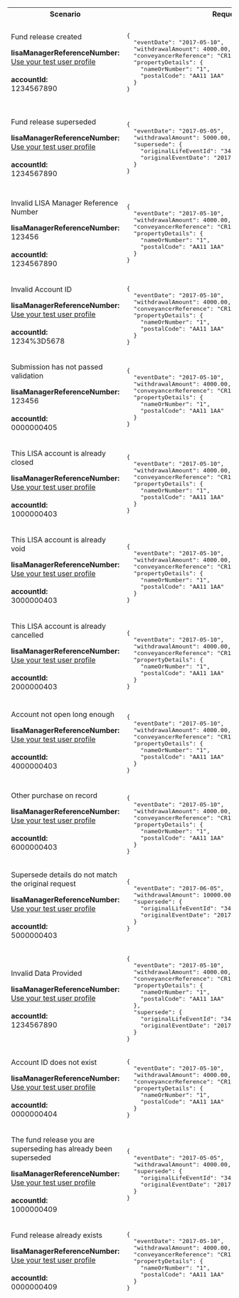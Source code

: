 <table>
    <col width="20%">
    <col width="40%">
    <col width="40%">
    <thead>
        <tr>
            <th>Scenario</th>
            <th>Request Payload</th>
            <th>Response</th>
        </tr>
        <tr>
              <td>
                  <p>Fund release created</p>
                  <p class="code--block">
                  <strong>lisaManagerReferenceNumber:</strong><br>
                  <a href="#testing">Use your test user profile</a><br>
                   <br>
                        <strong>accountId:</strong><br>1234567890
                  </p>
               </td>
         <td>
<pre class="code--block">
{
  "eventDate": "2017-05-10",
  "withdrawalAmount": 4000.00,
  "conveyancerReference": "CR12345-6789",
  "propertyDetails": {
    "nameOrNumber": "1",
    "postalCode": "AA11 1AA"
  }
}
</pre>
          </td>
          <td>
              <p>HTTP status: <code class="code--slim">201 (Created)</code></p>
<pre class="code--block">
{
  "status": 201,
  "success": true,
  "data": {
    "message": "Fund release created",
    "lifeEventId": "3456789000"
  }
}
</pre>         
                    </td>
                </tr>
                <tr>
                     <td>
                         <p>Fund release superseded</p>
                         <p class="code--block">
                            <strong>lisaManagerReferenceNumber:</strong><br>
                            <a href="#testing">Use your test user profile</a><br>
                               <br>
                                   <strong>accountId:</strong><br>1234567890
                           </p>
                       </td>
                       <td>
<pre class="code--block">
{
  "eventDate": "2017-05-05",
  "withdrawalAmount": 5000.00,
  "supersede": {
    "originalLifeEventId": "3456789000",
    "originalEventDate": "2017-05-10"
  }
}
</pre>
                     </td>
                     <td>
                         <p>HTTP status: <code class="code--slim">201 (Created)</code></p>
<pre class="code--block">
{
  "status": 201,
  "success": true,
  "data": {
    "message": "Fund release superseded",
    "lifeEventId": "3456789001"
  }
}
</pre>
                            </td>
                        </tr>
                        <tr>
                                    <td>
                                        <p>Invalid LISA Manager Reference Number</p>
                                        <p class="code--block">
                                           <strong>lisaManagerReferenceNumber:</strong><br> 123456
                                            <br>
                                            <br>
                                            <strong>accountId:</strong><br>1234567890
                                        </p>
                                    </td>
                                    <td>
<pre class="code--block">
{
  "eventDate": "2017-05-10",
  "withdrawalAmount": 4000.00,
  "conveyancerReference": "CR12345-6789",
  "propertyDetails": {
    "nameOrNumber": "1",
    "postalCode": "AA11 1AA"
  }
}
</pre>
                                    </td>
                                    <td>
                                        <p>HTTP status: <code class="code--slim">400 (Bad Request)</code></p>
<pre class="code--block">
{
  "code": "BAD_REQUEST",
  "message": "Enter lisaManagerReferenceNumber in the correct format, like Z1234"
}
</pre>
                                    </td>
                                    </tr>
                                    <tr>
                                                <td>
                                                    <p>Invalid Account ID</p>
                                                    <p class="code--block">
                                                        <strong>lisaManagerReferenceNumber:</strong><br>
                                                        <a href="#testing">Use your test user profile</a><br>
                                                        <br>
                                                        <strong>accountId:</strong><br>1234%3D5678
                                                    </p>
                                                </td>
                                                <td>
<pre class="code--block">
{
  "eventDate": "2017-05-10",
  "withdrawalAmount": 4000.00,
  "conveyancerReference": "CR12345-6789",
  "propertyDetails": {
    "nameOrNumber": "1",
    "postalCode": "AA11 1AA"
  }
}
</pre>
                                                </td>
                                                <td>
                                                    <p>HTTP status: <code class="code--slim">400 (Bad Request)</code></p>
<pre class="code--block">
{
  "code": "BAD_REQUEST",
  "message": "Enter accountId in the correct format, like ABC12345"
}
</pre>
                                                </td>
                                            </tr>
                                            <tr>
                                                  <td>
                                                    <p>Submission has not passed validation</p>
                                                    <p class="code--block"> <strong>lisaManagerReferenceNumber:</strong><br /> 123456 <br /> <br /> <strong>accountId:</strong><br />0000000405 </p>
                                                  </td>
                                                  <td>
<pre class="code--block">
{
  "eventDate": "2017-05-10",
  "withdrawalAmount": 4000.00,
  "conveyancerReference": "CR12345-6789",
  "propertyDetails": {
    "nameOrNumber": "1",
    "postalCode": "AA11 1AA"
  }
}
</pre>
                                                  </td>
                                                  <td>
                                                    <p>HTTP status: <code class="code--slim">400 (Bad Request)</code></p>
<pre class="code--block">
{
  "code": "BAD_REQUEST",
  "message": "Submission has not passed validation"
}
</pre>
                                                  </td>
                                                </tr>
                                             <tr>
                                                <td>
                                                    <p>This LISA account is already closed</p>
                                                    <p class="code--block">
                                                        <strong>lisaManagerReferenceNumber:</strong><br>
                                                        <a href="#testing">Use your test user profile</a><br>
                                                        <br>
                                                        <strong>accountId:</strong><br>1000000403
                                                    </p>
                                                </td>
 <td>
<pre class="code--block">
{
  "eventDate": "2017-05-10",
  "withdrawalAmount": 4000.00,
  "conveyancerReference": "CR12345-6789",
  "propertyDetails": {
    "nameOrNumber": "1",
    "postalCode": "AA11 1AA"
  }
}
</pre>
                                                             </td>
                                                                 <td>
                                                                     <p>HTTP status: <code class="code--slim">403 (Forbidden)</code></p>
<pre class="code--block">
{
  "code": "INVESTOR_ACCOUNT_ALREADY_CLOSED",
  "message": "The LISA account is already closed"
}
</pre>
                                                                 </td>
                                                             </tr>                                        
                                                             <tr>
                                                                <td>
                                                                    <p>This LISA account is already void</p>
                                                                    <p class="code--block">
                                                                    <strong>lisaManagerReferenceNumber:</strong><br>
                                                                    <a href="#testing">Use your test user profile</a><br>
                                                                     <br>
                                                                     <strong>accountId:</strong><br>3000000403
                                                                     </p>
                                                                     </td>
                                                                     <td>
<pre class="code--block"> 
{
  "eventDate": "2017-05-10",
  "withdrawalAmount": 4000.00,
  "conveyancerReference": "CR12345-6789",
  "propertyDetails": {
    "nameOrNumber": "1",
    "postalCode": "AA11 1AA"
  }
}                                                                 
</pre>
                                                                   </td>
                                                                        <td>
                                                                            <p>HTTP status: <code class="code--slim">403 (Forbidden)</code></p>
<pre class="code--block">
{
  "code": "INVESTOR_ACCOUNT_ALREADY_VOID",
  "message": "The LISA account is already void"
}
</pre>
                                                                    </td>
                                                                    </tr>   
                                                                    <tr>
                                                                    <td>
                                                                        <p>This LISA account is already cancelled</p>
                                                                        <p class="code--block">
                                                                        <strong>lisaManagerReferenceNumber:</strong><br>
                                                                        <a href="#testing">Use your test user profile</a><br>
                                                                          <br>
                                                                              <strong>accountId:</strong><br>2000000403
                                                                              </p>
                                                                              </td>
                                                                              <td>
<pre class="code--block"> 
{
  "eventDate": "2017-05-10",
  "withdrawalAmount": 4000.00,
  "conveyancerReference": "CR12345-6789",
  "propertyDetails": {
    "nameOrNumber": "1",
    "postalCode": "AA11 1AA"
  }
}
</pre>
                                                                                </td>
                                                                                <td>
                                                                                   <p>HTTP status: <code class="code--slim">403 (Forbidden)</code></p>
<pre class="code--block">
{
  "code": "INVESTOR_ACCOUNT_ALREADY_CANCELLED",
  "message": "The LISA account is already cancelled"
}
</pre>
                                                                                 </td>
                                                                                 </tr>   
                                                                                     <tr>
                                                                                         <td>
                                                                                            <p>Account not open long enough</p>
                                                                                            <p class="code--block">
                                                                                            <strong>lisaManagerReferenceNumber:</strong><br>
                                                                                            <a href="#testing">Use your test user profile</a><br>
                                                                                            <br>
                                                                                            <strong>accountId:</strong><br>4000000403
                                                                                            </p>
                                                                                            </td>
                                                                                                 <td>
<pre class="code--block"> 
{
  "eventDate": "2017-05-10",
  "withdrawalAmount": 4000.00,
  "conveyancerReference": "CR12345-6789",
  "propertyDetails": {
    "nameOrNumber": "1",
    "postalCode": "AA11 1AA"
  }
}
</pre>
                                                                                            </td>
                                                                                            <td>
                                                                                                <p>HTTP status: <code class="code--slim">403 (Forbidden)</code></p>
<pre class="code--block">
{
  "code": "COMPLIANCE_ERROR_ACCOUNT_NOT_OPEN_LONG_ENOUGH",
  "message": "The account has not been open for long enough"
}
</pre>
                                                                                             </td>
                                                                                             </tr>
                                                                                              <tr>
                                                                                              <td>
                                                                                                  <p>Other purchase on record</p>
                                                                                                  <p class="code--block">
                                                                                                  <strong>lisaManagerReferenceNumber:</strong><br>
                                                                                                  <a href="#testing">Use your test user profile</a><br>
                                                                                                   <br>
                                                                                                    <strong>accountId:</strong><br>6000000403
                                                                                                   </p>
                                                                                                   </td>
                                                                                                   <td>
<pre class="code--block"> 
{
  "eventDate": "2017-05-10",
  "withdrawalAmount": 4000.00,
  "conveyancerReference": "CR12345-6789",
  "propertyDetails": {
    "nameOrNumber": "1",
    "postalCode": "AA11 1AA"
  }
}
</pre>
                                                                                                </td>
                                                                                                <td>
                                                                                                     <p>HTTP status: <code class="code--slim">403 (Forbidden)</code></p>
                                                                                                     <pre class="code--block">
{
  "code": "COMPLIANCE_ERROR_OTHER_PURCHASE_ON_RECORD",
  "message": "Another property purchase is already recorded"
}
</pre>
                                                                                               </td>
                                                                                               </tr> 
                                                                                               <tr>
                                                                                               <td>
                                                                                                  <p>Supersede details do not match the original request</p>
                                                                                                  <p class="code--block">
                                                                                                  <strong>lisaManagerReferenceNumber:</strong><br>
                                                                                                  <a href="#testing">Use your test user profile</a><br>
                                                                                               <br>
                                                                                                  <strong>accountId:</strong><br>5000000403
                                                                                                  </p>
                                                                                                  </td>
                                                                                                  <td>
                                                                                                  <pre class="code--block">
{
  "eventDate": "2017-06-05",
  "withdrawalAmount": 10000.00,
  "supersede": {
    "originalLifeEventId": "3456789000",
    "originalEventDate": "2017-05-05"
  }
}
</pre>
                                                                                                </td>
                                                                                                <td>
                                                                                                    <p>HTTP status: <code class="code--slim">403 (Forbidden)</code></p>
                                                                                                    <pre class="code--block">
{
  "code": "SUPERSEDED_LIFE_EVENT_MISMATCH_ERROR",
  "message": "originalLifeEventId and the originalEventDate do not match the information in the original request"
}
</pre>
                                                                                                   </td>
                                                                                                   </tr>
                                                                                                   <tr>
                                                                                                   <td>
                                                                                                       <p>Invalid Data Provided</p>
                                                                                                       <p class="code--block">
                                                                                                       <strong>lisaManagerReferenceNumber:</strong><br>
                                                                                                       <a href="#testing">Use your test user profile</a><br>
                                                                                                       <br>
                                                                                                       <strong>accountId:</strong><br>1234567890
                                                                                                       </p>
                                                                                                       </td>
                                                                                                       <td>
<pre class="code--block">
{
  "eventDate": "2017-05-10",
  "withdrawalAmount": 4000.00,
  "conveyancerReference": "CR12345-6789",
  "propertyDetails": {
    "nameOrNumber": "1",
    "postalCode": "AA11 1AA"
  },
  "supersede": {
    "originalLifeEventId": "3456789000",
    "originalEventDate": "2017-05-05"
  }
}
</pre>
                                                                                                         </td>
                                                                                                         <td>
                                                                                                             <p>HTTP status: <code class="code--slim">403 (Forbidden)</code></p>
                                                                                                         <pre class="code--block">
{
  "code": "INVALID_DATA_PROVIDED",
  "message": "You can only change eventDate or withdrawalAmount when superseding a property purchase fund release"
}
</pre>
                                                                                                          </td>
                                                                                                          </tr>  
                                                                                                    <tr>
                                                                                                    <td>
                                                                                                       <p>Account ID does not exist</p>
                                                                                                       <p class="code--block">
                                                                                                       <strong>lisaManagerReferenceNumber:</strong><br>
                                                                                                       <a href="#testing">Use your test user profile</a><br>
                                                                                                   <br>
                                                                                                       <strong>accountId:</strong><br>0000000404
                                                                                                       </p>
                                                                                                       </td>
                                                                                                       <td>
                                                                                                       <pre class="code--block">
{
  "eventDate": "2017-05-10",
  "withdrawalAmount": 4000.00,
  "conveyancerReference": "CR12345-6789",
  "propertyDetails": {
    "nameOrNumber": "1",
    "postalCode": "AA11 1AA"
  }
}
</pre>
                                                                                               </td>
                                                                                               <td>
                                                                                                   <p>HTTP status: <code class="code--slim">404 (Not Found)</code></p>
                                                                                                   <pre class="code--block">
{
  "code": "INVESTOR_ACCOUNTID_NOT_FOUND",
  "message": "Enter a real accountId"
}
</pre>
                                                                                              </td>
                                                                                              </tr>  
                                                                                              <tr>
                                                                                              <td>
                                                                                                  <p>The fund release you are superseding has already been superseded</p>
                                                                                                  <p class="code--block">
                                                                                                  <strong>lisaManagerReferenceNumber:</strong><br>
                                                                                                  <a href="#testing">Use your test user profile</a><br>
                                                                                              <br>
                                                                                              <strong>accountId:</strong><br>1000000409
                                                                                              </p>
                                                                                              </td>
                                                                                                   <td>
                                                                                                       <pre class="code--block">
{
  "eventDate": "2017-05-05",
  "withdrawalAmount": 4000.00,
  "supersede": {
    "originalLifeEventId": "3456789000",
    "originalEventDate": "2017-05-10"
  }
}
</pre>
                                                                                                </td>
                                                                                                     <td>
                                                                                                         <p>HTTP status: <code class="code--slim">409 (Conflict)</code></p>
                                                                                                         <pre class="code--block">
{
  "code": "SUPERSEDED_LIFE_EVENT_ALREADY_SUPERSEDED",
  "message": "This life event has already been superseded",
  "lifeEventId": "3456789001"
}
</pre>
                                                                                 </td>
                                                                                 </tr>
                                                                                 <tr>
                                                                                     <td>
                                                                                        <p>Fund release already exists</p>
                                                                                        <p class="code--block">
                                                                                        <strong>lisaManagerReferenceNumber:</strong><br>
                                                                                        <a href="#testing">Use your test user profile</a><br>
                                                                                        <br>
                                                                                        <strong>accountId:</strong><br>0000000409
                                                                                        </p>
                                                                                        </td>
                                                                                        <td>
                                                                                            <pre class="code--block">
{
  "eventDate": "2017-05-10",
  "withdrawalAmount": 4000.00,
  "conveyancerReference": "CR12345-6789",
  "propertyDetails": {
    "nameOrNumber": "1",
    "postalCode": "AA11 1AA"
  }
}
</pre>
                                                                                         </td>
                                                                                         <td>
                                                                                             <p>HTTP status: <code class="code--slim">409 (Conflict)</code></p>
                                                                                             <pre class="code--block">
{
  "code": "LIFE_EVENT_ALREADY_EXISTS",
  "message": "The investor’s life event has already been reported",
  "lifeEventId": "3456789000"
}
</pre>
                                                                                        </td>
                                                                                        </tr> 
    </thead>
    </tbody>
</table>